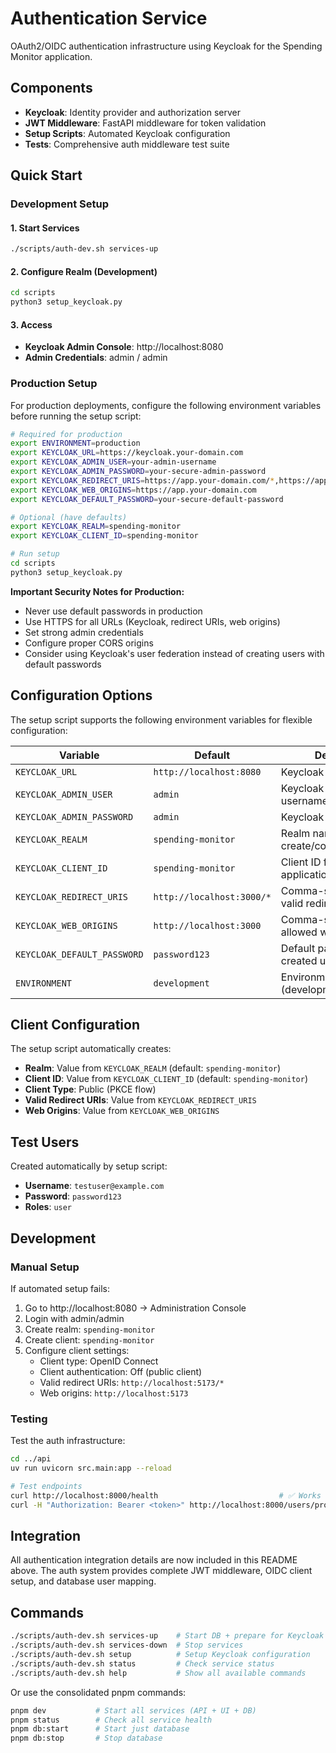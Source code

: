 # Authentication Service

OAuth2/OIDC authentication infrastructure using Keycloak for the Spending Monitor application.

## Components

- **Keycloak**: Identity provider and authorization server
- **JWT Middleware**: FastAPI middleware for token validation  
- **Setup Scripts**: Automated Keycloak configuration
- **Tests**: Comprehensive auth middleware test suite

## Quick Start

### Development Setup

#### 1. Start Services
```bash
./scripts/auth-dev.sh services-up
```

#### 2. Configure Realm (Development)
```bash
cd scripts
python3 setup_keycloak.py
```

#### 3. Access
- **Keycloak Admin Console**: http://localhost:8080
- **Admin Credentials**: admin / admin

### Production Setup

For production deployments, configure the following environment variables before running the setup script:

```bash
# Required for production
export ENVIRONMENT=production
export KEYCLOAK_URL=https://keycloak.your-domain.com
export KEYCLOAK_ADMIN_USER=your-admin-username
export KEYCLOAK_ADMIN_PASSWORD=your-secure-admin-password
export KEYCLOAK_REDIRECT_URIS=https://app.your-domain.com/*,https://app.your-domain.com
export KEYCLOAK_WEB_ORIGINS=https://app.your-domain.com
export KEYCLOAK_DEFAULT_PASSWORD=your-secure-default-password

# Optional (have defaults)
export KEYCLOAK_REALM=spending-monitor
export KEYCLOAK_CLIENT_ID=spending-monitor

# Run setup
cd scripts
python3 setup_keycloak.py
```

**Important Security Notes for Production:**
- Never use default passwords in production
- Use HTTPS for all URLs (Keycloak, redirect URIs, web origins)
- Set strong admin credentials
- Configure proper CORS origins
- Consider using Keycloak's user federation instead of creating users with default passwords

## Configuration Options

The setup script supports the following environment variables for flexible configuration:

| Variable | Default | Description |
|----------|---------|-------------|
| `KEYCLOAK_URL` | `http://localhost:8080` | Keycloak server URL |
| `KEYCLOAK_ADMIN_USER` | `admin` | Keycloak admin username |
| `KEYCLOAK_ADMIN_PASSWORD` | `admin` | Keycloak admin password |
| `KEYCLOAK_REALM` | `spending-monitor` | Realm name to create/configure |
| `KEYCLOAK_CLIENT_ID` | `spending-monitor` | Client ID for the application |
| `KEYCLOAK_REDIRECT_URIS` | `http://localhost:3000/*` | Comma-separated list of valid redirect URIs |
| `KEYCLOAK_WEB_ORIGINS` | `http://localhost:3000` | Comma-separated list of allowed web origins |
| `KEYCLOAK_DEFAULT_PASSWORD` | `password123` | Default password for created users |
| `ENVIRONMENT` | `development` | Environment mode (development/production) |

## Client Configuration

The setup script automatically creates:
- **Realm**: Value from `KEYCLOAK_REALM` (default: `spending-monitor`)
- **Client ID**: Value from `KEYCLOAK_CLIENT_ID` (default: `spending-monitor`)
- **Client Type**: Public (PKCE flow)
- **Valid Redirect URIs**: Value from `KEYCLOAK_REDIRECT_URIS`
- **Web Origins**: Value from `KEYCLOAK_WEB_ORIGINS`

## Test Users

Created automatically by setup script:
- **Username**: `testuser@example.com`
- **Password**: `password123`
- **Roles**: `user`

## Development

### Manual Setup

If automated setup fails:

1. Go to http://localhost:8080 → Administration Console
2. Login with admin/admin
3. Create realm: `spending-monitor`
4. Create client: `spending-monitor`
5. Configure client settings:
   - Client type: OpenID Connect
   - Client authentication: Off (public client)
   - Valid redirect URIs: `http://localhost:5173/*`
   - Web origins: `http://localhost:5173`

### Testing

Test the auth infrastructure:
```bash
cd ../api
uv run uvicorn src.main:app --reload

# Test endpoints
curl http://localhost:8000/health                           # ✅ Works (no auth)
curl -H "Authorization: Bearer <token>" http://localhost:8000/users/profile  # ⚠️  Will work when auth is enabled
```

## Integration

All authentication integration details are now included in this README above. The auth system provides complete JWT middleware, OIDC client setup, and database user mapping.

## Commands

```bash
./scripts/auth-dev.sh services-up    # Start DB + prepare for Keycloak
./scripts/auth-dev.sh services-down  # Stop services
./scripts/auth-dev.sh setup          # Setup Keycloak configuration
./scripts/auth-dev.sh status         # Check service status
./scripts/auth-dev.sh help           # Show all available commands
```

Or use the consolidated pnpm commands:
```bash
pnpm dev           # Start all services (API + UI + DB)
pnpm status        # Check all service health  
pnpm db:start      # Start just database
pnpm db:stop       # Stop database
```
